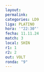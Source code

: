 ```yaml
---
layout: 
permalink: 
categories: LD9
liga: PLATINO
hora: '"22:30"'
fecha: 11.11.24
match: 3
local: SHIN
r1: 1
r2: 2
out: VOLT
ronda: "9"
---
```

